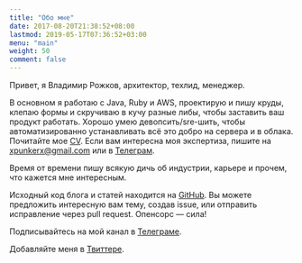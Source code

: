 ```yaml
---
title: "Обо мне"
date: 2017-08-20T21:38:52+08:00
lastmod: 2019-05-17T07:36:52+03:00
menu: "main"
weight: 50
comment: false
---
```


Привет, я Владимир Рожков, архитектор, техлид, менеджер.

В основном я работаю с Java, Ruby и AWS, проектирую и пишу круды, клепаю формы и скручиваю в кучу разные либы, чтобы заставить ваш продукт работать. Хорошо умею девопсить/sre-шить, чтобы автоматизированно устанавливать всё это добро на сервера и в облака. Почитайте мое [CV](/en/cv). Если вам интересна моя экспертиза, пишите на [xpunkerx@gmail.com](xpunkerx@gmail.com) или в [Телеграм](https://t.me/xrozhokx).

Время от времени пишу всякую дичь об индустрии, карьере и прочем, что кажется мне интересным.

Исходный код блога и статей находится на [GitHub](https://github.com/rozhok/rozhkov.me). Вы можете предложить интересную вам тему, создав issue, или отправить исправление через pull request. Опенсорс — сила!

Подписывайтесь на мой канал в [Телеграме](https://t.me/full_of_hatred).
 
Добавляйте меня в [Твиттере](https://twitter.com/xrozhokx).
